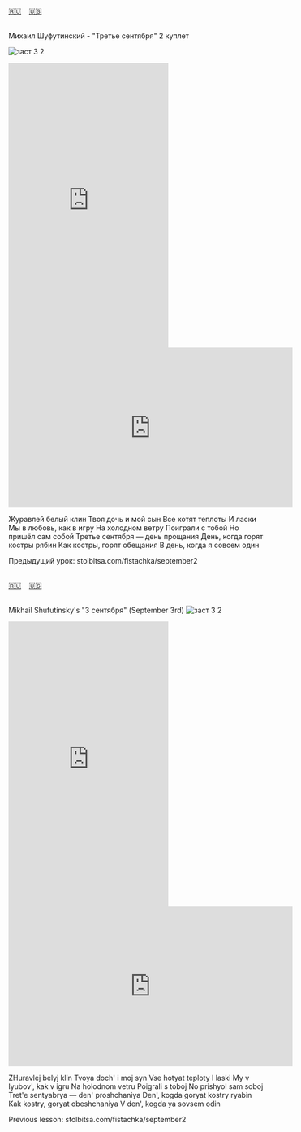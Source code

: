 <span id="ru"><a href='#ru'>🇷🇺</a> &nbsp;&nbsp;&nbsp;<a href='#en'>🇺🇸</a> &nbsp;&nbsp;&nbsp;</span><br><br>

Михаил Шуфутинский - "Третье сентября"
2 куплет

![заст 3 2](https://github.com/user-attachments/assets/5bd9fbe4-1842-4712-8ec1-e7e7e0aa52a0)

<iframe width="315" height="560" src="https://www.youtube.com/embed/3Yy3haGDurA" frameborder="0" allow="accelerometer; autoplay; clipboard-write; encrypted-media; gyroscope; picture-in-picture; web-share"allowfullscreen></iframe>
<iframe width="560" height="315" src="https://www.youtube.com/embed/JoQBHYZdkuM" frameborder="0" allow="accelerometer; autoplay; clipboard-write; encrypted-media; gyroscope; picture-in-picture; web-share"allowfullscreen></iframe>

Журавлей белый клин
Твоя дочь и мой сын
Все хотят теплоты И ласки
Мы в любовь, как в игру
На холодном ветру
Поиграли с тобой
Но пришёл сам собой
Третье сентября — день прощания
День, когда горят костры рябин
Как костры, горят обещания
В день, когда я совсем один

Предыдущий урок: stolbitsa.com/fistachka/september2<br><br>

<span id="en"><a href='#ru'>🇷🇺</a> &nbsp;&nbsp;&nbsp;<a href='#en'>🇺🇸</a> &nbsp;&nbsp;&nbsp;</span><br><br>

Mikhail Shufutinsky's "3 сентября" (September 3rd) 
![заст 3 2](https://github.com/user-attachments/assets/5bd9fbe4-1842-4712-8ec1-e7e7e0aa52a0)

<iframe width="315" height="560" src="https://www.youtube.com/embed/mA60zTw0vWo" frameborder="0" allow="accelerometer; autoplay; clipboard-write; encrypted-media; gyroscope; picture-in-picture; web-share"allowfullscreen></iframe>
<iframe width="560" height="315" src="https://www.youtube.com/embed/zZxyaC5_WoM" frameborder="0" allow="accelerometer; autoplay; clipboard-write; encrypted-media; gyroscope; picture-in-picture; web-share"allowfullscreen></iframe>

ZHuravlej belyj klin
Tvoya doch' i moj syn
Vse hotyat teploty I laski
My v lyubov', kak v igru
Na holodnom vetru
Poigrali s toboj
No prishyol sam soboj
Tret'e sentyabrya — den' proshchaniya
Den', kogda goryat kostry ryabin
Kak kostry, goryat obeshchaniya
V den', kogda ya sovsem odin

Previous lesson: stolbitsa.com/fistachka/september2<br><br>

